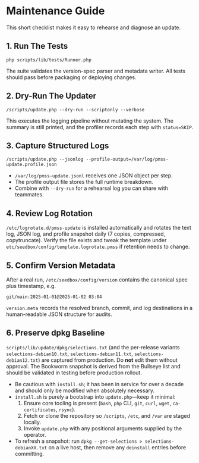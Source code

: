 # Maintenance Guide

This short checklist makes it easy to rehearse and diagnose an update.

## 1. Run The Tests
```
php scripts/lib/tests/Runner.php
```
The suite validates the version-spec parser and metadata writer. All tests
should pass before packaging or deploying changes.

## 2. Dry-Run The Updater
```
/scripts/update.php --dry-run --scriptonly --verbose
```
This executes the logging pipeline without mutating the system. The summary is
still printed, and the profiler records each step with `status=SKIP`.

## 3. Capture Structured Logs
```
/scripts/update.php --jsonlog --profile-output=/var/log/pmss-update.profile.json
```
- `/var/log/pmss-update.jsonl` receives one JSON object per step.
- The profile output file stores the full runtime breakdown.
- Combine with `--dry-run` for a rehearsal log you can share with teammates.

## 4. Review Log Rotation
`/etc/logrotate.d/pmss-update` is installed automatically and rotates the text
log, JSON log, and profile snapshot daily (7 copies, compressed, copytruncate).
Verify the file exists and tweak the template under
`etc/seedbox/config/template.logrotate.pmss` if retention needs to change.

## 5. Confirm Version Metadata
After a real run, `/etc/seedbox/config/version` contains the canonical spec plus
timestamp, e.g.
```
git/main:2025-01-01@2025-01-02 03:04
```
`version.meta` records the resolved branch, commit, and log destinations in a
human-readable JSON structure for audits.

## 6. Preserve dpkg Baseline
`scripts/lib/update/dpkg/selections.txt` (and the per-release variants
`selections-debian10.txt`, `selections-debian11.txt`, `selections-debian12.txt`)
are captured from production. Do **not** edit them without approval. The
Bookworm snapshot is derived from the Bullseye list and should be validated in
testing before production rollout.
- Be cautious with `install.sh`; it has been in service for over a decade and should only be modified when absolutely necessary.
- `install.sh` is purely a bootstrap into `update.php`—keep it minimal:
  1. Ensure core tooling is present (`bash`, `php` CLI, `git`, `curl`, `wget`,
     `ca-certificates`, `rsync`).
  2. Fetch or clone the repository so `/scripts`, `/etc`, and `/var` are staged
     locally.
  3. Invoke `update.php` with any positional arguments supplied by the operator.
- To refresh a snapshot: run `dpkg --get-selections > selections-debianXX.txt`
  on a live host, then remove any `deinstall` entries before committing.
